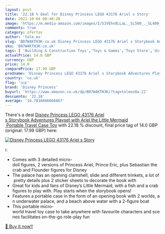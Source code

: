 ```yaml
---
layout: post
title: '22.18 % deal for Disney Princess LEGO 43176 Ariel s Story'
date: 2021-10-04 00:48:28
image: 'https://m.media-amazon.com/images/I/51VEhn8LLaL._SL500_._SL400_.jpg'
comments: true
category: ofertas
author: 'tole.es'
slug: 'B07W4KTH3K-co.uk Disney Princess LEGO 43176 Ariel s Storybook Adventures...'
sku: 'B07W4KTH3K-co.uk'
tags: [ 'Building & Construction Toys','Toys & Games','Toys Store','disney princess','lego', ]
actualPrice: 14.0 GBP
currency: GBP
price: 14.0
comparePrice: 17.99 GBP
prodname: 'Disney Princess LEGO 43176 Ariel s Storybook Adventures Playset with Ariel the Little Mermaid  Portable Travel Case Toy'
country: 'co.uk'
flag: '🇬🇧'
brand: 'Disney Princess'
buyurl: 'https://www.amazon.co.uk/dp/B07W4KTH3K/?tag=tolees0a-21'
descuento: '22.18'
average: '14.7816666666667'
---
```


There's a deal [Disney Princess LEGO 43176 Ariel s Storybook Adventures Playset with Ariel the Little Mermaid  Portable Travel Case Toy](https://www.amazon.co.uk/dp/B07W4KTH3K/?tag=tolees0a-21)  with  22.18 % discount, final price tag of  14.0 GBP (original: 17.99 GBP) here:

[![Disney Princess LEGO 43176 Ariel s Story](https://m.media-amazon.com/images/I/51VEhn8LLaL._SL500_._SL400_.jpg)](https://www.amazon.co.uk/dp/B07W4KTH3K/?tag=tolees0a-21)

ℹ️:

- Comes with 3 detailed micro-doll figures, 2 versions of Princess Ariel, Prince Eric, plus Sebastian the crab and Flounder figures for Disney
- The palace has an opening clamshell, slide and different trinkets, a lot of pretty details plus 2 sticker sheets to decorate the book with
- Great for kids and fans of Disney’s Little Mermaid, with a fish and a crab figures to play with. Play starts when the storybook opens!
- Features a portable case in the form of an opening book with 2 worlds, an underwater palace, and a beach above water with a 2-figure boat
- This portable micro-world travel toy case to take anywhere with favourite characters and scenes facilitates on-the-go role-play fun

[🛒 Buy it now!!](https://www.amazon.co.uk/dp/B07W4KTH3K/?tag=tolees0a-21)
